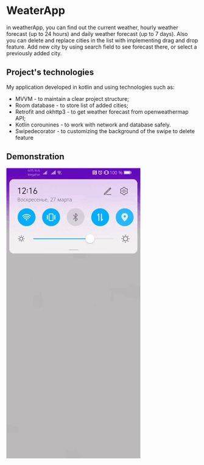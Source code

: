 # WeaterApp
in weatherApp, you can find out the current weather, hourly weather forecast (up to 24 hours) and daily weather forecast (up to 7 days).
Also you can delete and replace cities in the list with implementing drag and drop feature.
Add new city by using search field to see forecast there, or select a previously added city.

## Project's technologies
My application developed in kotlin and using technologies such as:
+ MVVM - to maintain a clear project structure;
+ Room database - to store list of added cities;
+ Retrofit and okhttp3 - to get weather forecast from openweathermap API;
+ Kotlin corounines - to work with network and database safely.
+ Swipedecorator - to customizing the background of the swipe to delete feature
## Demonstration
![](video.gif)
